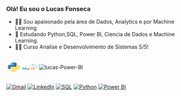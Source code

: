 ### Olá! Eu sou o Lucas Fonseca

- 🧑‍💻 Sou apaixonado pela área de Dados, Analytics e por Machine Learning 
- 📒 Estudando Python,SQL, Power BI, Ciencia de Dados e Machine Learning.
- 👨‍🎓 Curso Analise e Desenvolvimento de Sistemas 5/5!
<div style="display: inline_block"><br>
  <img align="center" alt="lucas-Python" height="30" width="40" src="https://raw.githubusercontent.com/devicons/devicon/master/icons/python/python-original.svg">
  <img align="center" alt="lucas-Mysql" height="30" width="40" src="https://raw.githubusercontent.com/devicons/devicon/master/icons/mysql/mysql-original-wordmark.svg">
  <img align="center" alt="lucas-Power-BI" height="30" width="40" src="https://github.com/microsoft/PowerBI-Icons/blob/main/PNG/Power-BI.png">
  
  
</div>

##

<div>
  <a href="mailto:lucasfonsecabf@gmail.com"><img src="https://img.shields.io/badge/-Gmail-%23333?style=for-the-badge&logo=gmail&logoColor=white" target="_blank" alt="Gmail"></a>
  <a href="https://www.linkedin.com/in/lucas-fonseca-21080a203/" target="_blank"><img src="https://img.shields.io/badge/-LinkedIn-%230077B5?style=for-the-badge&logo=linkedin&logoColor=white" target="_blank" alt="LinkedIn"></a>
  <a href="#" target="_blank"><img src="https://img.shields.io/badge/SQL-000000?style=for-the-badge&logo=sql&logoColor=white" alt="SQL"></a>
  <a href="#" target="_blank"><img src="https://img.shields.io/badge/Python-3776AB?style=for-the-badge&logo=python&logoColor=white" alt="Python"></a>
  <a href="#" target="_blank"><img src="https://img.shields.io/badge/Power%20BI-F2C811?style=for-the-badge&logo=powerbi&logoColor=black" alt="Power BI"></a>&nbsp;&nbsp;
</div>



